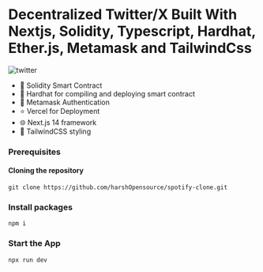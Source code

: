 # Decentralized Twitter/X Built With Nextjs, Solidity, Typescript, Hardhat, Ether.js, Metamask and TailwindCss

![twitter](https://github.com/harshOpensource/twitter-dapp/assets/135038577/ab8d7b93-a659-417a-a8b2-7fee8a5113ea)


- 🤝 Solidity Smart Contract 
- 💾 Hardhat for compiling and deploying smart contract
- 🔐 Metamask Authentication
- ⭐️ Vercel for Deployment
- 🌐 Next.js 14 framework
- 💅 TailwindCSS styling

### Prerequisites

#### Cloning the repository

```
git clone https://github.com/harshOpensource/spotify-clone.git
```

### Install packages

```
npm i

```

### Start the App
```
npx run dev
```
